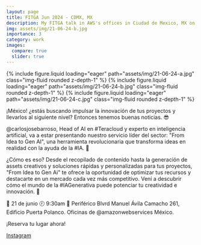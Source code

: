 ```yaml
---
layout: page
title: FITGA Jun 2024 - CDMX, MX
description: My FITGA talk in AWS's offices in Ciudad de Mexico, MX on Jun 21st, 2024
img: assets/img/21-06-24-b.jpg
importance: 3
category: work
images:
  compare: true
  slider: true
---
```


<swiper-container keyboard="true" navigation="true" pagination="true" pagination-clickable="true" pagination-dynamic-bullets="true" rewind="true">
  <swiper-slide>{% include figure.liquid loading="eager" path="assets/img/21-06-24-a.jpg" class="img-fluid rounded z-depth-1" %}</swiper-slide>
  <swiper-slide>{% include figure.liquid loading="eager" path="assets/img/21-06-24-b.jpg" class="img-fluid rounded z-depth-1" %}</swiper-slide>
  <swiper-slide>{% include figure.liquid loading="eager" path="assets/img/21-06-24-c.jpg" class="img-fluid rounded z-depth-1" %}</swiper-slide>
</swiper-container>


¡México! ¿estás buscando impulsar la innovación de tus proyectos y llevarlos al siguiente nivel? Entonces tenemos buenas noticias. 😎​

@carlosjosebarroso, Head of AI en #Teracloud y experto en inteligencia artificial, va a estar presentando nuestro servicio líder del sector: "From Idea to Gen AI", una herramienta revolucionaria que transforma ideas en realidad con la ayuda de la #IA. 🤖

¿Cómo es eso? Desde el recopilado de contenido hasta la generación de assets creativos y soluciones rápidas y personalizadas para tus proyectos, "From Idea to Gen Ai" te ofrece la oportunidad de optimizar tus recursos y destacarte en un mercado cada vez más competitivo. Vení a descubrir cómo el mundo de la #IAGenerativa puede potenciar tu creatividad e innovación. 🚀

📅​ 21 de junio
🕗 9:30am
📍​ Periférico Blvrd Manuel Ávila Camacho 261, Edificio Puerta Polanco. Oficinas de
@amazonwebservices México.

¡Reserva tu lugar ahora!



[Instagram](https://www.instagram.com/p/C8fomkxugUQ/)
